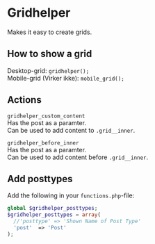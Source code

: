 # Gridhelper
Makes it easy to create grids.

## How to show a grid
Desktop-grid: `gridhelper();`   
Mobile-grid (Virker ikke): `mobile_grid();`

## Actions
`gridhelper_custom_content`   
Has the post as a paramter.   
Can be used to add content to `.grid__inner`.

`gridhelper_before_inner`   
Has the post as a paramter.   
Can be used to add content before `.grid__inner`.

## Add posttypes
Add the following in your `functions.php`-file:
```php
global $gridhelper_posttypes;
$gridhelper_posttypes = array(
  //'posttype' => 'Shown Name of Post Type'
  'post'  => 'Post'
);
```
